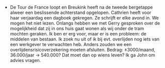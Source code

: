 - De Tour de France loopt en Breukink heeft na de tweede bergetappe alweer een beslissende achterstand opgelopen. Cathrien heeft voor haar verjaardag een dagboek gekregen. Ze schrijft er elke avond in. We mogen het niet lezen. Onlangs hebben we met Gerry gesproken over de mogelijkheid dat zij in ons huis gaat wonen als wij onder de tram mochten geraken. Ik ben er erg voor, maar er is een probleem: de middelen van bestaan. Ik zoek nu uit of ik bij evt. overlijden nog iets van een werkgever te verwachten heb. Anders zouden we een overlijdensrisicoverzekering moeten afsluiten. Bedrag: &plusmn;3000/maand, 36.000/jaar &rarr; 540.000? Dat moet dan op wiens leven? Ik ga John om advies vragen.
